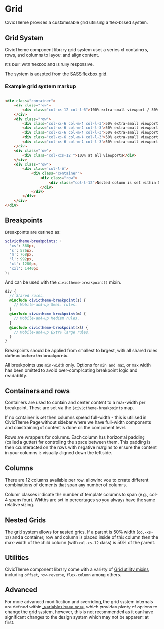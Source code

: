 # Grid

CivicTheme provides a customisable grid utilising a flex-based system.

## Grid System

CivicTheme component library grid system uses a series of containers, rows, and
columns to layout and align content.

It’s built with flexbox and is fully responsive.

The system is adapted from the [SASS flexbox grid](http://sassflexboxgrid.com/).

### Example grid system markup

```html

<div class="container">
    <div class="row">
        <div class="col-xs-12 col-l-6">100% extra-small viewport / 50% large viewport</div>
    </div>
    <div class="row">
        <div class="col-xs-6 col-m-4 col-l-3">50% extra-small viewport / 33% medium viewport / 25% large viewport</div>
        <div class="col-xs-6 col-m-4 col-l-3">50% extra-small viewport / 33% medium viewport / 25% large viewport</div>
        <div class="col-xs-6 col-m-4 col-l-3">50% extra-small viewport / 33% medium viewport / 25% large viewport</div>
        <div class="col-xs-6 col-m-4 col-l-3">50% extra-small viewport / 33% medium viewport / 25% large viewport</div>
        <div class="col-xs-6 col-m-4 col-l-3">50% extra-small viewport / 33% medium viewport / 25% large viewport</div>
    </div>
    <div class="row">
        <div class="col-xxs-12 ">100% at all viewports</div>
    </div>
    <div class="row">
        <div class="col-l-6">
            <div class="container">
                <div class="row">
                    <div class="col-l-12">Nested column is set within 50% width parent and so is 50% parent container width</div>
                </div>
            </div>
        </div>
    </div>
</div>


```
## Breakpoints

Breakpoints are defined as:

```scss
$civictheme-breakpoints: (
  'xs': 368px,
  's': 576px,
  'm': 768px,
  'l': 992px,
  'xl': 1280px,
  'xxl': 1440px
);
```

And can be used with the `civictheme-breakpoint()` mixin.

```scss
div {
  // Shared rules.
  @include civictheme-breakpoint(s) {
    // Mobile-and-up Small rules.
  }
  @include civictheme-breakpoint(m) {
    // Mobile-and-up Medium rules.
  }
  @include civictheme-breakpoint(xl) {
    // Mobile-and-up Extra large rules.
  }
}
```

Breakpoints should be applied from smallest to largest, with all shared rules
defined before the breakpoints.

All breakpoints use `min-width` only. Options for `min and max`, or `max` width
has been omitted to avoid over-complicating breakpoint logic and readability.

## Containers and rows

Containers are used to contain and center content to a max-width per breakpoint.
These are set via the `$civictheme-breakpoints` map.

If no container is set then columns spread full-width - this is utilised in
CivicTheme Page without sidebar where we have full-width components and constraining
of content is done on the component level.

Rows are wrappers for columns. Each column has horizontal padding (called a
gutter) for controlling the space between them. This padding is then
counteracted on the rows with negative margins to ensure the content in your
columns is visually aligned down the left side.

## Columns

There are 12 columns available per row, allowing you to create different
combinations of elements that span any number of columns.

Column classes indicate the number of template columns to span (e.g., col-4
spans four). Widths are set in percentages so you always have the same relative
sizing.

## Nested Grids

The grid system allows for nested grids. If a parent is 50% width (`col-xs-12`)
and a container, row and column is placed inside of this column then the
max-width of the child column (with `col-xs-12` class) is 50% of the parent.

## Utilities

CivicTheme component library come with a variety of
[Grid utility mixins](../components/00-base/mixins/_grid.scss) including
`offset`, `row-reverse`, `flex-column` among others.

## Advanced

For more advanced modification and overriding, the grid system internals are
defined within [_variables.base.scss](../components/00-base/_variables.base.scss),
which provides plenty of options to change the grid system, however, this is
not recommended as it can have significant changes to the design system which
may not be apparent at first.
